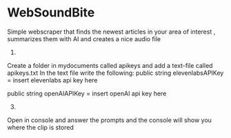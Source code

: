 # WebSoundBite
Simple webscraper that finds the newest articles in your area of interest , summarizes them with AI and creates a nice audio file


1.
Create a folder in mydocuments called apikeys and add a text-file called apikeys.txt
In the text file write the following:
public string elevenlabsAPIKey = insert elevenlabs api key here

public string openAIAPIKey = insert openAI api key here

3.
Open in console and answer the prompts and the console will show you where the clip is stored

